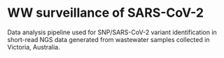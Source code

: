# WW surveillance of SARS-CoV-2
Data analysis pipeline used for SNP/SARS-CoV-2 variant identification in short-read NGS data generated from wastewater samples collected in Victoria, Australia.
